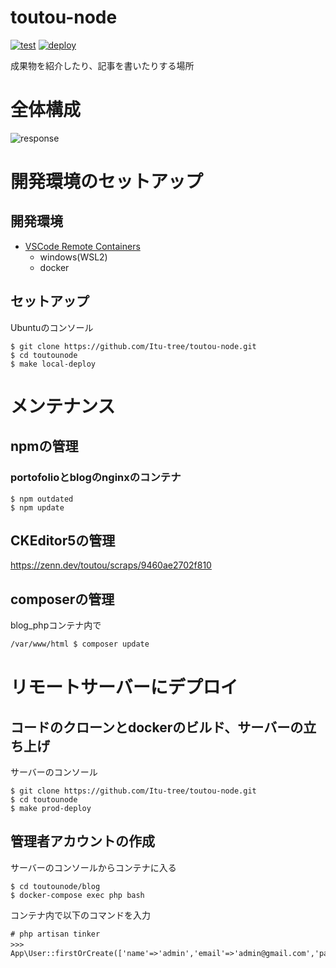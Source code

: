 
# toutou-node
[![test](https://github.com/Itu-tree/toutou-node/actions/workflows/test.yaml/badge.svg)](https://github.com/Itu-tree/toutou-node/actions/workflows/test.yaml)
[![deploy](https://github.com/Itu-tree/toutou-node/actions/workflows/deploy.yml/badge.svg)](https://github.com/Itu-tree/toutou-node/actions/workflows/deploy.yml)

成果物を紹介したり、記事を書いたりする場所

# 全体構成

![response](./ReadMeImage/about-local.png)

# 開発環境のセットアップ
## 開発環境
- [VSCode Remote Containers](https://code.visualstudio.com/docs/remote/containers)
    - windows(WSL2)
    - docker

## セットアップ
Ubuntuのコンソール
```
$ git clone https://github.com/Itu-tree/toutou-node.git
$ cd toutounode
$ make local-deploy
```

# メンテナンス

## npmの管理
### portofolioとblogのnginxのコンテナ

```
$ npm outdated
$ npm update
```

## CKEditor5の管理
https://zenn.dev/toutou/scraps/9460ae2702f810

## composerの管理

blog_phpコンテナ内で
```bash
/var/www/html $ composer update
```

# リモートサーバーにデプロイ
## コードのクローンとdockerのビルド、サーバーの立ち上げ
サーバーのコンソール
```
$ git clone https://github.com/Itu-tree/toutou-node.git
$ cd toutounode
$ make prod-deploy
```

## 管理者アカウントの作成
サーバーのコンソールからコンテナに入る
```
$ cd toutounode/blog
$ docker-compose exec php bash
```

コンテナ内で以下のコマンドを入力
```
# php artisan tinker
>>>　App\User::firstOrCreate(['name'=>'admin','email'=>'admin@gmail.com','password'=>Hash::make('password')])
```

